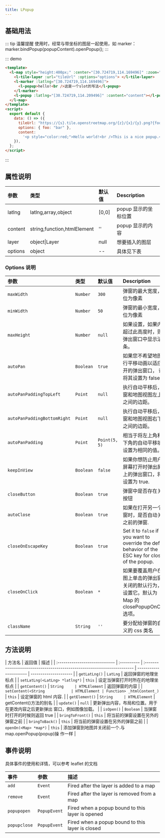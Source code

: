 ```yaml
---
title: LPopup
---
```


## 基础用法

::: tip 温馨提醒
使用时，经常与带坐标的图层一起使用，如 marker： marker.bindPopup(popupContent).openPopup();
:::

::: demo

```html
<template>
  <l-map style="height:400px;" :center="[30.724719,114.169496]" :zoom="12">
    <l-tile-layer :url="tileUrl" :options="options"> </l-tile-layer>
    <l-marker :latlng="[30.724719,114.169496]">
      <l-popup>hello!<br />这是一个slot的写法</l-popup>
    </l-marker>
    <l-popup :latlng="[30.724719,114.209496]" :content="content"></l-popup>
  </l-map>
</template>
<script>
  export default {
    data: () => ({
      tileUrl: "https://{s}.tile.openstreetmap.org/{z}/{x}/{y}.png?{foo}",
      options: { foo: "bar" },
      content:
        '<p style="color:red;">Hello world!<br />This is a nice popup.</p>',
    }),
  };
</script>
```

:::

## 属性说明

| 参数    | 类型                        | 默认值 | Description          |
| :------ | :-------------------------- | :----- | :------------------- |
| latlng  | latlng,array,object         | [0,0]  | popup 显示的坐标位置 |
| content | string,function,htmlElement | ''     | popup 显示的内容     |
| layer   | object\|Layer               | null   | 想要插入的图层       |
| options | object                      | --     | 具体见下表           |

### Options 说明

| 参数                        | 类型      | 默认值        | Description                                                                                             |
| :-------------------------- | :-------- | :------------ | :------------------------------------------------------------------------------------------------------ |
| `maxWidth`                  | `Number`  | `300`         | 弹窗的最大宽度，单位为像素                                                                              |
| `minWidth`                  | `Number`  | `50`          | 弹窗的最小宽度，单位为像素                                                                              |
| `maxHeight`                 | `Number`  | `null`        | 如果设置，如果内容超过此高度时，则在弹出窗口中显示滚动条。                                              |
| `autoPan`                   | `Boolean` | `true`        | 如果您不希望地图进行平移动画以适应打开的弹出窗口， 请将其设置为 false。                                 |
| `autoPanPaddingTopLeft`     | `Point`   | `null`        | 执行自动平移后，弹窗和地图视图左上角之间的边距。                                                        |
| `autoPanPaddingBottomRight` | `Point`   | `null`        | 执行自动平移后，弹窗和地图视图右下角之间的边距。                                                        |
| `autoPanPadding`            | `Point`   | `Point(5, 5)` | 相当于将左上角和右下角的自动平移填充设置为相同的值。                                                    |
| `keepInView`                | `Boolean` | `false`       | 如果你想防止用户在屏幕打开时弹出屏幕上的弹出窗口，将其设置为 true.                                      |
| `closeButton`               | `Boolean` | `true`        | 弹窗中是否存在关闭按钮                                                                                  |
| `autoClose`                 | `Boolean` | `true`        | 如果在打开另一个弹窗时，是否自动关闭之前的弹窗.                                                         |
| `closeOnEscapeKey`          | `Boolean` | `true`        | Set it to `false` if you want to override the default behavior of the ESC key for closing of the popup. |
| `closeOnClick`              | `Boolean` | `*`           | 如果要覆盖用户在地图上单击的弹出窗口关闭的默认行为，请设置它。默认为 Map 的 closePopupOnClick 选项。    |
| `className`                 | `String`  | `''`          | 要分配给弹窗的自定义的 css 类名                                                                         |

## 方法说明

| 方法名                         | 返回值      | 描述                                                                      |
| :----------------------------- | :---------- | :------------------------------------------------------------------------ | ---------------------- | --------------------- |
| `getLatLng()`                  | `LatLng`    | 返回弹窗的地理坐标点                                                      |
| `setLatLng(<LatLng> *latlng*)` | `this`      | 设定当弹窗打开时所在的地理坐标点                                          |
| `getContent()`                 | `String     | HTMLElement`                                                              | 返回弹窗的内容         |
| `setContent(<String            | HTMLElement | Function> _htmlContent_)`                                                 | `this`                 | 设定弹窗的 html 内容. |
| `getElement()`                 | `String     | HTMLElement`                                                              | getContent()方法的别名 |
| `update()`                     | `null`      | 更新弹出内容，布局和位置。用于在更改内容之后更新弹出 窗口，例如图像加载。 |
| `isOpen()`                     | `Boolean`   | 当弹窗时打开的时候则返回 true                                             |
| `bringToFront()`               | `this`      | 将当前的弹窗设置在另外的弹窗之前                                          |
| `bringToBack()`                | `this`      | 将当前的弹窗设置在另外的弹窗之前                                          |
| `openOn(<Map> *map*)`          | `this`      | 添加弹窗到地图并关闭前一个.与 map.openPopup(popup)操 作一样               |

## 事件说明

具体事件的使用和详情，可以参考 leaflet 的文档

| 事件         | 参数         | 描述                                             |
| :----------- | :----------- | :----------------------------------------------- |
| `add`        | `Event`      | Fired after the layer is added to a map          |
| `remove`     | `Event`      | Fired after the layer is removed from a map      |
| `popupopen`  | `PopupEvent` | Fired when a popup bound to this layer is opened |
| `popupclose` | `PopupEvent` | Fired when a popup bound to this layer is closed |
